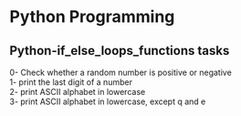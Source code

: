 <h1>Python Programming</h1>
<h2>Python-if_else_loops_functions tasks</h2>
0- Check whether a random number is positive or negative</br>
1- print the last digit of a number</br>
2- print ASCII alphabet in lowercase</br>
3- print ASCII alphabet in lowercase, except q and e</br>

